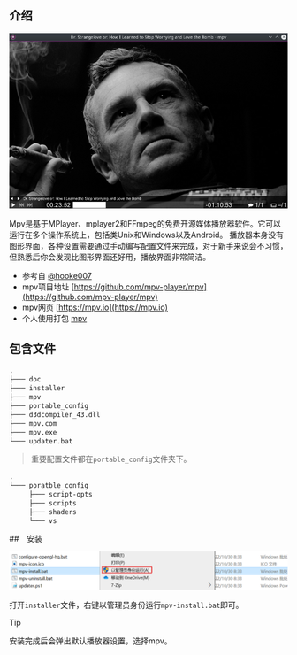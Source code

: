 ## 介绍

![](../style/mpv01.jpg)

Mpv是基于MPlayer、mplayer2和FFmpeg的免费开源媒体播放器软件。它可以运行在多个操作系统上，包括类Unix和Windows以及Android。
播放器本身没有图形界面，各种设置需要通过手动编写配置文件来完成，对于新手来说会不习惯，但熟悉后你会发现比图形界面还好用，播放界面非常简洁。

- 参考自 [@hooke007](https://hooke007.github.io/index2#mpv-lazy)
- mpv项目地址 [https://github.com/mpv-player/mpv](https://github.com/mpv-player/mpv)
- mpv网页 [https://mpv.io](https://mpv.io)
- 个人使用打包 [mpv](https://cowtransfer.com/s/f98d5fa15bf243)

## 包含文件

```
.
├─── doc
├─── installer
├─── mpv
├─── portable_config
├─── d3dcompiler_43.dll
├─── mpv.com
├─── mpv.exe
└─── updater.bat
```

> 重要配置文件都在<code>portable_config</code>文件夹下。

```
.
└─── poratble_config
     ├─── script-opts
     ├─── scripts
     ├─── shaders
     └─── vs
```

##　安装

![](../style/mvp-insatller.png "mpv安装")

打开<code>installer</code>文件，右键以管理员身份运行<code>mpv-install.bat</code>即可。

> [!tip]
> 安装完成后会弹出默认播放器设置，选择mpv。
